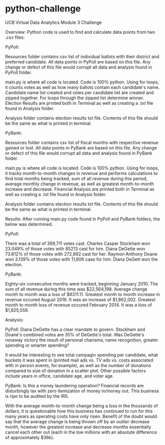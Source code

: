 # python-challenge
UCB Virtual Data Analytics Module 3 Challenge

Overview: Python code is used to find and calculate data points from two .csv files:

PyPoll:

  Resources folder contains csv list of individual ballots with their district and preferred candidate. All data points in PyPoll are based on this file. Any change or defect of this file would corrupt all data and analysis found in PyPoll folder.
  
  main.py is where all code is located. Code is 100% python. Using for loops, it counts votes as well as how many ballots contain each candidate's name. Candidate name list created and votes per           candidate list are created and zipped together. For loops through the zipped list determine winner.     Election Results are printed both in Terminal as well as creating a .txt file found in Analysis         folder.
  
  Analysis folder contains election results txt file. Contents of this file should be the same as what is printed in terminal.
  
PyBank:
  
  Resources folder contains csv list of fiscal months with respective revenue gained or lost. All     data points in PyBank are based on this file. Any change or defect of this file would corrupt all data and analysis found in PyBank folder.
    
  main.py is where all code is located. Code is 100% python. Using for loops, it tracks month-to-month changes in revenue and performs calculations to find total months being tracked, sum of all       revenue during this period, average monthly change in revenue, as well as greatest month-to-month       increase and decrease. Financial Analysis are printed both in Terminal as well as creating a .txt       file found in Analysis folder.
    
  Analysis folder contains election results txt file. Contents of this file should be the same as    what is printed in terminal.
    
Results: After running main.py code found in PyPoll and PyBank folders, the below was              determined.
    
PyPoll: 
    
  There was a total of 369,711 votes cast.
  Charles Casper Stockham won 23.049% of those votes with 85213 cast for him.
  Diana DeGette won 73.812% of those votes with 272,892 cast for her.
  Raymon Anthony Doane won 3.139% of those votes with 11,606 case for him.
  Diana DeGett won the election.
    
    
PyBank:
    
  Eighty-six consecutive months were tracked, beginning January 2010.
  The sum of all revenue during this time was $22,564,198.
  Average change month to month was a loss of $8311.11.
  Greatest month to month increase in revenue occured August 2016. It was an increase of                 $1,862,002.
  Greatest month to month loss of revenue occured February 2014. It was a loss of $1,825,558.
  
Analysis:

PyPoll: Diana DeGette has a clear mandate to govern. Stockham and Doane's combined votes are 35% of DeGette's total. Was DeGette's runaway victory the result of personal charisma, name recognition, greater spending or smarter spending? 

It would be interesting to see total campagin spending per candidate, what buckets it was spent in (printed mail ads vs. TV ads vs. costs associated with in person events, for example), as well as the number of donations compared to size of donation in a scatter plot. Other possible factors include years in office, candidate age, and voter age. 

PyBank: Is this a money laundering operation? Financial records are disturbingly lax with zero itemization of money in/money out. This business is ripe to be audited by the IRS.

With the average month-to-month change being a loss in the thousands of dollars, it is questionable how this business has continued to run for this many years as operating costs have only risen. Benefit of the doubt would say that the average change is being thrown off by an outlier decrease month, however the greatest increase and decrease months essentially cancel each other out (each in the low millions with an absolute difference of approximately $36k). 
    
    
    

